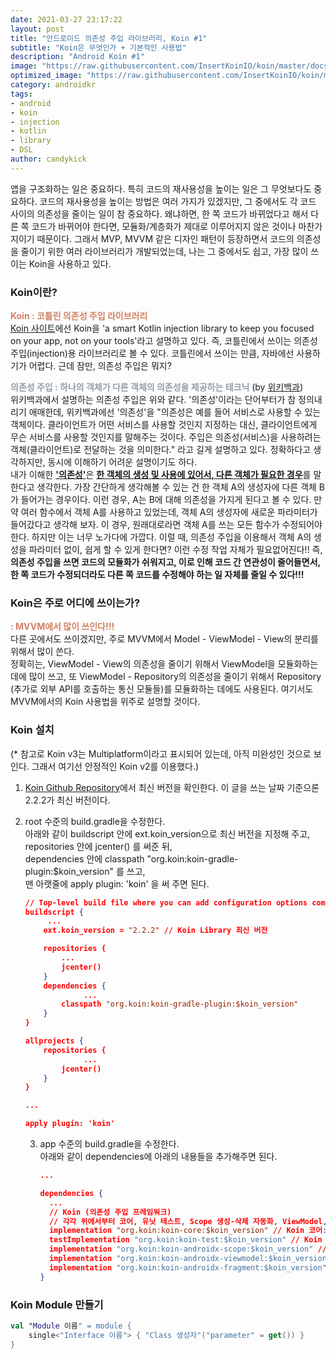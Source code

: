 ```yaml
---
date: 2021-03-27 23:17:22
layout: post
title: "안드로이드 의존성 주입 라이브러리, Koin #1"
subtitle: "Koin은 무엇인가 + 기본적인 사용법"
description: "Android Koin #1"
image: "https://raw.githubusercontent.com/InsertKoinIO/koin/master/docs/img/koin_2.0.jpg"
optimized_image: "https://raw.githubusercontent.com/InsertKoinIO/koin/master/docs/img/koin_2.0.jpg"
category: androidkr
tags:
- android
- koin
- injection
- kotlin
- library
- DSL
author: candykick
---
```


  앱을 구조화하는 일은 중요하다. 특히 코드의 재사용성을 높이는 일은 그 무엇보다도 중요하다. 코드의 재사용성을 높이는 방법은 여러 가지가 있겠지만, 그 중에서도 각 코드 사이의 의존성을 줄이는 일이 참 중요하다. 왜냐하면, 한 쪽 코드가 바뀌었다고 해서 다른 쪽 코드가 바뀌어야 한다면, 모듈화/계층화가 제대로 이루어지지 않은 것이나 마찬가지이기 때문이다. 그래서 MVP, MVVM 같은 디자인 패턴이 등장하면서 코드의 의존성을 줄이기 위한 여러 라이브러리가 개발되었는데, 나는 그 중에서도 쉽고, 가장 많이 쓰이는 Koin을 사용하고 있다.



### Koin이란?

<b><font color="#D18063">Koin : 코틀린 의존성 주입 라이브러리</font></b><br>
  [Koin 사이트](https://insert-koin.io)에선 Koin을 'a smart Kotlin injection library to keep you focused on your app, not on your tools'라고 설명하고 있다. 즉, 코틀린에서 쓰이는 의존성 주입(injection)용 라이브러리로 볼 수 있다. 코틀린에서 쓰이는 만큼, 자바에선 사용하기가 어렵다. 근데 잠만, 의존성 주입은 뭐지?

<b><font color="909FA6">의존성 주입 : 하나의 객체가 다른 객체의 의존성을 제공하는 테크닉</font></b> (by [위키백과](https://ko.wikipedia.org/wiki/의존성_주입))<br>
  위키백과에서 설명하는 의존성 주입은 위와 같다. '의존성'이라는 단어부터가 참 정의내리기 애매한데, 위키백과에선 '의존성'을 "의존성은 예를 들어 서비스로 사용할 수 있는 객체이다. 클라이언트가 어떤 서비스를 사용할 것인지 지정하는 대신, 클라이언트에게 무슨 서비스를 사용할 것인지를 말해주는 것이다. 주입은 의존성(서비스)을 사용하려는 객체(클라이언트)로 전달하는 것을 의미한다." 라고 길게 설명하고 있다. 정확하다고 생각하지만, 동시에 이해하기 어려운 설명이기도 하다.<br>
  내가 이해한 <b><u>'의존성'</u></b>은 <b><u>한 객체의 생성 및 사용에 있어서, 다른 객체가 필요한 경우</u></b>를 말한다고 생각한다. 가장 간단하게 생각해볼 수 있는 건 한 객체 A의 생성자에 다른 객체 B가 들어가는 경우이다. 이런 경우, A는 B에 대해 의존성을 가지게 된다고 볼 수 있다. 만약 여러 함수에서 객체 A를 사용하고 있었는데, 객체 A의 생성자에 새로운 파라미터가 들어갔다고 생각해 보자. 이 경우, 원래대로라면 객체 A를 쓰는 모든 함수가 수정되어야 한다. 하지만 이는 너무 노가다에 가깝다. 이럴 때, 의존성 주입을 이용해서 객체 A의 생성을 파라미터 없이, 쉽게 할 수 있게 한다면? 이런 수정 작업 자체가 필요없어진다!! 즉, <b>의존성 주입을 쓰면 코드의 모듈화가 쉬워지고, 이로 인해 코드 간 연관성이 줄어들면서, 한 쪽 코드가 수정되더라도 다른 쪽 코드를 수정해야 하는 일 자체를 줄일 수 있다!!!</b>



### Koin은 주로 어디에 쓰이는가?

<b><font color="#D18063">: MVVM에서 많이 쓰인다!!!</font></b><br>
  다른 곳에서도 쓰이겠지만, 주로 MVVM에서 Model - ViewModel - View의 분리를 위해서 많이 쓴다.<br>
  정확히는, ViewModel - View의 의존성을 줄이기 위해서 ViewModel을 모듈화하는 데에 많이 쓰고, 또 ViewModel - Repository의 의존성을 줄이기 위해서 Repository (추가로 외부 API를 호출하는 통신 모듈들)를 모듈화하는 데에도 사용된다. 여기서도 MVVM에서의 Koin 사용법을 위주로 설명할 것이다.



### Koin 설치

(* 참고로 Koin v3는 Multiplatform이라고 표시되어 있는데, 아직 미완성인 것으로 보인다. 그래서 여기선 안정적인 Koin v2를 이용했다.)

1. [Koin Github Repository](https://github.com/InsertKoinIO/koin)에서 최신 버전을 확인한다. 이 글을 쓰는 날짜 기준으론 2.2.2가 최신 버전이다.

2. root 수준의 build.gradle을 수정한다.<br>
   아래와 같이 buildscript 안에 ext.koin_version으로 최신 버전을 지정해 주고,<br>
   repositories 안에 jcenter() 를 써준 뒤,<br>
   dependencies 안에 classpath "org.koin:koin-gradle-plugin:$koin_version" 를 쓰고,<br>
   맨 아랫줄에 apply plugin: 'koin' 을 써 주면 된다.

   ```json
   // Top-level build file where you can add configuration options common to all sub-projects/modules.
   buildscript {
   		...
       ext.koin_version = "2.2.2" // Koin Library 최신 버전
   
       repositories {
           ...
           jcenter()
       }
       dependencies {
   				...
           classpath "org.koin:koin-gradle-plugin:$koin_version"
       }
   }
   
   allprojects {
       repositories {
   				...
           jcenter()
       }
   }
   
   ...
   
   apply plugin: 'koin'
   ```

   3. app 수준의 build.gradle을 수정한다.<br>
      아래와 같이 dependencies에 아래의 내용들을 추가해주면 된다.

      ```json
      ...
      
      dependencies {
      	...
      	// Koin (의존성 주입 프레임워크)
        // 각각 위에서부터 코어, 유닛 테스트, Scope 생성-삭제 자동화, ViewModel, Fragment
        implementation "org.koin:koin-core:$koin_version" // Koin 코어: 필수로 넣어야 함
        testImplementation "org.koin:koin-test:$koin_version" // Koin 유닛 테스트
        implementation "org.koin:koin-androidx-scope:$koin_version" // Scope 생성-삭제 자동화
        implementation "org.koin:koin-androidx-viewmodel:$koin_version" // Koin ViewModel
        implementation "org.koin:koin-androidx-fragment:$koin_version" // Koin Fragment
      }
      ```

      

### Koin Module 만들기

```kotlin
val "Module 이름" = module {
    single<"Interface 이름"> { "Class 생성자"("parameter" = get()) }
}
```



